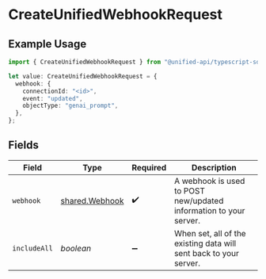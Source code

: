 # CreateUnifiedWebhookRequest

## Example Usage

```typescript
import { CreateUnifiedWebhookRequest } from "@unified-api/typescript-sdk/sdk/models/operations";

let value: CreateUnifiedWebhookRequest = {
  webhook: {
    connectionId: "<id>",
    event: "updated",
    objectType: "genai_prompt",
  },
};
```

## Fields

| Field                                                             | Type                                                              | Required                                                          | Description                                                       |
| ----------------------------------------------------------------- | ----------------------------------------------------------------- | ----------------------------------------------------------------- | ----------------------------------------------------------------- |
| `webhook`                                                         | [shared.Webhook](../../../sdk/models/shared/webhook.md)           | :heavy_check_mark:                                                | A webhook is used to POST new/updated information to your server. |
| `includeAll`                                                      | *boolean*                                                         | :heavy_minus_sign:                                                | When set, all of the existing data will sent back to your server. |